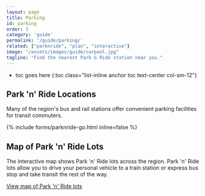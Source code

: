 ```yaml
---
layout: page
title: Parking
id: parking
order: 3
category: 'guide'
permalink: '/guide/parking/'
related: ["parknride", "plan", "interactive"]
image: "/assets/images/guide/carpool.jpg"
tagline: "Find the nearest Park & Ride station near you."
---
```


* toc goes here
{:toc class="list-inline anchor toc text-center col-sm-12"}


## Park 'n' Ride Locations

Many of the region's bus and rail stations offer convenient parking facilities for transit commuters.

{% include forms/parknride-go.html inline=false %}

## Map of Park 'n' Ride Lots

The interactive map shows Park 'n' Ride lots across the region.  Park 'n' Ride lots allow you to drive your personal vehicle to a train station or express bus stop and take transit the rest of the way.

[View map of Park 'n' Ride lots](/maps/interactive)
